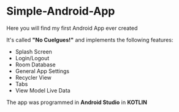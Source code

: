 # Simple-Android-App
Here you will find my first Android App ever created 

It's called **"No Cuelgues!"** and implements the following features:
- Splash Screen
- Login/Logout
- Room Database
- General App Settings
- Recycler View
- Tabs
- View Model Live Data

The app was programmed in **Android Studio** in **KOTLIN**
